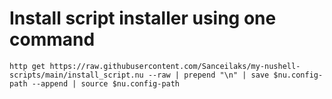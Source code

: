 # Install script installer using one command
```nu
http get https://raw.githubusercontent.com/Sanceilaks/my-nushell-scripts/main/install_script.nu --raw | prepend "\n" | save $nu.config-path --append | source $nu.config-path
```
